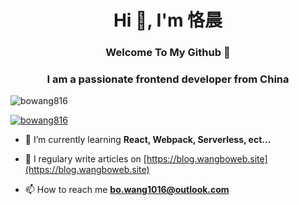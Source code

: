 
<h1 align="center">Hi 👋, I'm 恪晨</h1> 

<h3 align="center"> Welcome To My Github 👋  </h3>

<h3 align="center">I am a passionate frontend developer from China</h3>

<p align="left"> <img src="https://komarev.com/ghpvc/?username=bowang816&label=Profile%20views&color=0e75b6&style=flat" alt="bowang816" /> </p>

<p align="left"> <a href="https://github.com/BoWang816"><img src="https://github-profile-trophy.vercel.app/?username=bowang816" alt="bowang816" /></a> </p>

- 🌱 I’m currently learning **React, Webpack, Serverless, ect...**

- 📝 I regulary write articles on [https://blog.wangboweb.site](https://blog.wangboweb.site)

- 📫 How to reach me **bo.wang1016@outlook.com**
